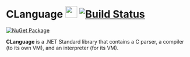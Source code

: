# CLanguage <img src="https://github.com/praeclarum/CLanguage/raw/master/Documentation/Icon.png" height="32"> [![Build Status](https://www.bitrise.io/app/cfa2ebe75549e772/status.svg?token=iZkWdHffpXypGmojf2MgGQ&branch=master)](https://www.bitrise.io/app/cfa2ebe75549e772)

[![NuGet Package](https://img.shields.io/nuget/v/CLanguage.svg)](https://www.nuget.org/packages/CLanguage)

**CLanguage** is a .NET Standard library that contains a C parser, a compiler (to its own VM), and an interpreter (for its VM).

